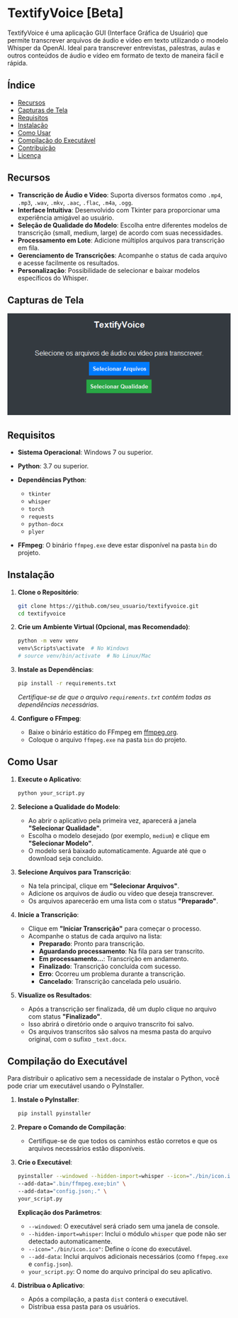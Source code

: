 # TextifyVoice [Beta]

TextifyVoice é uma aplicação GUI (Interface Gráfica de Usuário) que permite transcrever arquivos de áudio e vídeo em texto utilizando o modelo Whisper da OpenAI. Ideal para transcrever entrevistas, palestras, aulas e outros conteúdos de áudio e vídeo em formato de texto de maneira fácil e rápida.

## Índice

- [Recursos](#recursos)
- [Capturas de Tela](#capturas-de-tela)
- [Requisitos](#requisitos)
- [Instalação](#instalação)
- [Como Usar](#como-usar)
- [Compilação do Executável](#compilação-do-executável)
- [Contribuição](#contribuição)
- [Licença](#licença)

## Recursos

- **Transcrição de Áudio e Vídeo**: Suporta diversos formatos como `.mp4`, `.mp3`, `.wav`, `.mkv`, `.aac`, `.flac`, `.m4a`, `.ogg`.
- **Interface Intuitiva**: Desenvolvido com Tkinter para proporcionar uma experiência amigável ao usuário.
- **Seleção de Qualidade do Modelo**: Escolha entre diferentes modelos de transcrição (small, medium, large) de acordo com suas necessidades.
- **Processamento em Lote**: Adicione múltiplos arquivos para transcrição em fila.
- **Gerenciamento de Transcrições**: Acompanhe o status de cada arquivo e acesse facilmente os resultados.
- **Personalização**: Possibilidade de selecionar e baixar modelos específicos do Whisper.

## Capturas de Tela

![alt text](image.png)

## Requisitos

- **Sistema Operacional**: Windows 7 ou superior.
- **Python**: 3.7 ou superior.
- **Dependências Python**:
  - `tkinter`
  - `whisper`
  - `torch`
  - `requests`
  - `python-docx`
  - `plyer`

- **FFmpeg**: O binário `ffmpeg.exe` deve estar disponível na pasta `bin` do projeto.

## Instalação

1. **Clone o Repositório**:

   ```bash
   git clone https://github.com/seu_usuario/textifyvoice.git
   cd textifyvoice
   ```

2. **Crie um Ambiente Virtual (Opcional, mas Recomendado)**:

   ```bash
   python -m venv venv
   venv\Scripts\activate  # No Windows
   # source venv/bin/activate  # No Linux/Mac
   ```

3. **Instale as Dependências**:

   ```bash
   pip install -r requirements.txt
   ```

   *Certifique-se de que o arquivo `requirements.txt` contém todas as dependências necessárias.*

4. **Configure o FFmpeg**:

   - Baixe o binário estático do FFmpeg em [ffmpeg.org](https://ffmpeg.org/download.html).
   - Coloque o arquivo `ffmpeg.exe` na pasta `bin` do projeto.

## Como Usar

1. **Execute o Aplicativo**:

   ```bash
   python your_script.py
   ```

2. **Selecione a Qualidade do Modelo**:

   - Ao abrir o aplicativo pela primeira vez, aparecerá a janela **"Selecionar Qualidade"**.
   - Escolha o modelo desejado (por exemplo, `medium`) e clique em **"Selecionar Modelo"**.
   - O modelo será baixado automaticamente. Aguarde até que o download seja concluído.

3. **Selecione Arquivos para Transcrição**:

   - Na tela principal, clique em **"Selecionar Arquivos"**.
   - Adicione os arquivos de áudio ou vídeo que deseja transcrever.
   - Os arquivos aparecerão em uma lista com o status **"Preparado"**.

4. **Inicie a Transcrição**:

   - Clique em **"Iniciar Transcrição"** para começar o processo.
   - Acompanhe o status de cada arquivo na lista:
     - **Preparado**: Pronto para transcrição.
     - **Aguardando processamento**: Na fila para ser transcrito.
     - **Em processamento...**: Transcrição em andamento.
     - **Finalizado**: Transcrição concluída com sucesso.
     - **Erro**: Ocorreu um problema durante a transcrição.
     - **Cancelado**: Transcrição cancelada pelo usuário.

5. **Visualize os Resultados**:

   - Após a transcrição ser finalizada, dê um duplo clique no arquivo com status **"Finalizado"**.
   - Isso abrirá o diretório onde o arquivo transcrito foi salvo.
   - Os arquivos transcritos são salvos na mesma pasta do arquivo original, com o sufixo `_text.docx`.

## Compilação do Executável

Para distribuir o aplicativo sem a necessidade de instalar o Python, você pode criar um executável usando o PyInstaller.

1. **Instale o PyInstaller**:

   ```bash
   pip install pyinstaller
   ```

2. **Prepare o Comando de Compilação**:

   - Certifique-se de que todos os caminhos estão corretos e que os arquivos necessários estão disponíveis.

3. **Crie o Executável**:

   ```bash
   pyinstaller --windowed --hidden-import=whisper --icon="./bin/icon.ico" \
   --add-data=".bin/ffmpeg.exe;bin" \
   --add-data="config.json;." \
   your_script.py
   ```

   **Explicação dos Parâmetros**:

   - `--windowed`: O executável será criado sem uma janela de console.
   - `--hidden-import=whisper`: Inclui o módulo `whisper` que pode não ser detectado automaticamente.
   - `--icon="./bin/icon.ico"`: Define o ícone do executável.
   - `--add-data`: Inclui arquivos adicionais necessários (como `ffmpeg.exe` e `config.json`).
   - `your_script.py`: O nome do arquivo principal do seu aplicativo.

4. **Distribua o Aplicativo**:

   - Após a compilação, a pasta `dist` conterá o executável.
   - Distribua essa pasta para os usuários.



